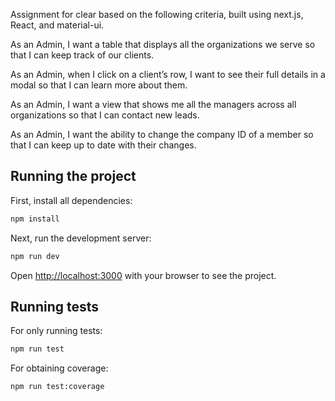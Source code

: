 Assignment for clear based on the following criteria, built using next.js, React, and material-ui. 

As an Admin, I want a table that displays all the organizations we serve so that I can keep track of our clients.

As an Admin, when I click on a client’s row, I want to see their full details in a modal so that I can learn more about them.

As an Admin, I want a view that shows me all the managers across all organizations so that I can contact new leads.

As an Admin, I want the ability to change the company ID of a member so that I can keep up to date with their changes.

## Running the project

First, install all dependencies:

```bash
npm install
```

Next, run the development server:

```bash
npm run dev
```

Open [http://localhost:3000](http://localhost:3000) with your browser to see the project.


## Running tests

For only running tests:

```bash
npm run test
```

For obtaining coverage:

```bash
npm run test:coverage
```
